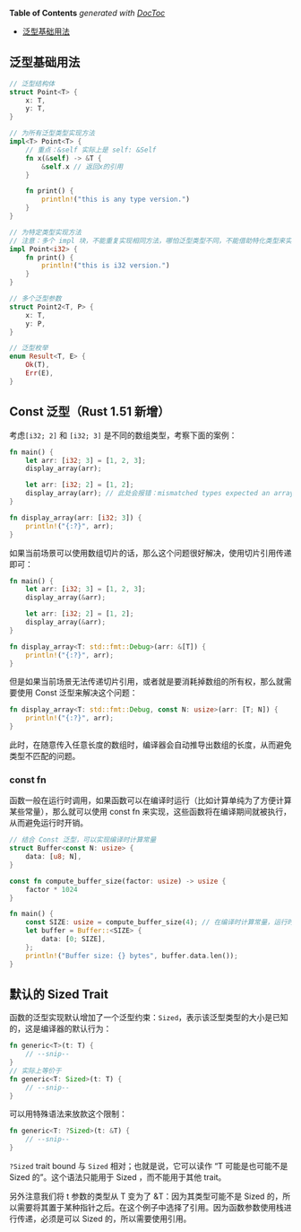 <!-- START doctoc generated TOC please keep comment here to allow auto update -->
<!-- DON'T EDIT THIS SECTION, INSTEAD RE-RUN doctoc TO UPDATE -->

**Table of Contents** _generated with [DocToc](https://github.com/thlorenz/doctoc)_

- [泛型基础用法](#%E6%B3%9B%E5%9E%8B%E5%9F%BA%E7%A1%80%E7%94%A8%E6%B3%95)

<!-- END doctoc generated TOC please keep comment here to allow auto update -->

## 泛型基础用法

```rust
// 泛型结构体
struct Point<T> {
    x: T,
    y: T,
}

// 为所有泛型类型实现方法
impl<T> Point<T> {
    // 重点：&self 实际上是 self: &Self
    fn x(&self) -> &T {
        &self.x // 返回x的引用
    }

    fn print() {
        println!("this is any type version.")
    }
}

// 为特定类型实现方法
// 注意：多个 impl 块，不能重复实现相同方法，哪怕泛型类型不同，不能借助特化类型来实现函数重载的效果
impl Point<i32> {
    fn print() {
        println!("this is i32 version.")
    }
}

// 多个泛型参数
struct Point2<T, P> {
    x: T,
    y: P,
}

// 泛型枚举
enum Result<T, E> {
    Ok(T),
    Err(E),
}
```

## Const 泛型（Rust 1.51 新增）

考虑`[i32; 2]` 和 `[i32; 3]` 是不同的数组类型，考察下面的案例：

```rust
fn main() {
    let arr: [i32; 3] = [1, 2, 3];
    display_array(arr);

    let arr: [i32; 2] = [1, 2];
    display_array(arr); // 此处会报错：mismatched types expected an array with a size of 3, found one with a size of 2
}

fn display_array(arr: [i32; 3]) {
    println!("{:?}", arr);
}
```

如果当前场景可以使用数组切片的话，那么这个问题很好解决，使用切片引用传递即可：

```rust
fn main() {
    let arr: [i32; 3] = [1, 2, 3];
    display_array(&arr);

    let arr: [i32; 2] = [1, 2];
    display_array(&arr);
}

fn display_array<T: std::fmt::Debug>(arr: &[T]) {
    println!("{:?}", arr);
}
```

但是如果当前场景无法传递切片引用，或者就是要消耗掉数组的所有权，那么就需要使用 Const 泛型来解决这个问题：

```rust
fn display_array<T: std::fmt::Debug, const N: usize>(arr: [T; N]) {
    println!("{:?}", arr);
}
```

此时，在随意传入任意长度的数组时，编译器会自动推导出数组的长度，从而避免类型不匹配的问题。

### const fn

函数一般在运行时调用，如果函数可以在编译时运行（比如计算单纯为了方便计算某些常量），那么就可以使用 const fn 来实现，这些函数将在编译期间就被执行，从而避免运行时开销。

```rust
// 结合 Const 泛型，可以实现编译时计算常量
struct Buffer<const N: usize> {
    data: [u8; N],
}

const fn compute_buffer_size(factor: usize) -> usize {
    factor * 1024
}

fn main() {
    const SIZE: usize = compute_buffer_size(4); // 在编译时计算常量，运行时这里将会被替换为常量
    let buffer = Buffer::<SIZE> {
        data: [0; SIZE],
    };
    println!("Buffer size: {} bytes", buffer.data.len());
}
```

## 默认的 Sized Trait

函数的泛型实现默认增加了一个泛型约束：`Sized`，表示该泛型类型的大小是已知的，这是编译器的默认行为：

```rust
fn generic<T>(t: T) {
    // --snip--
}
// 实际上等价于
fn generic<T: Sized>(t: T) {
    // --snip--
}
```

可以用特殊语法来放款这个限制：

```rust
fn generic<T: ?Sized>(t: &T) {
    // --snip--
}

```

`?Sized` trait bound 与 `Sized` 相对；也就是说，它可以读作 “T 可能是也可能不是 Sized 的”。这个语法只能用于 Sized ，而不能用于其他 trait。

另外注意我们将 t 参数的类型从 T 变为了 &T：因为其类型可能不是 Sized 的，所以需要将其置于某种指针之后。在这个例子中选择了引用。因为函数参数使用栈进行传递，必须是可以 Sized 的，所以需要使用引用。
